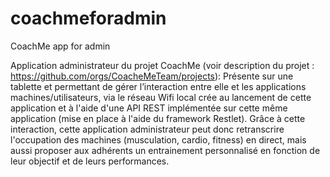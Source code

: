# coachmeforadmin
CoachMe app for admin

Application administrateur du projet CoachMe (voir description du projet : https://github.com/orgs/CoacheMeTeam/projects): 
Présente sur une tablette et permettant de gérer l’interaction entre elle et les applications machines/utilisateurs, via le réseau Wifi local crée au lancement de cette application et à l'aide d'une API REST implémentée sur cette même application (mise en place à l'aide du framework Restlet). 
Grâce à cette interaction, cette application administrateur peut donc retranscrire l'occupation des machines (musculation, cardio, fitness) en direct, mais aussi proposer aux adhérents un entrainement personnalisé en fonction de leur objectif et de leurs performances.
